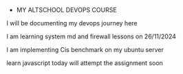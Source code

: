 * MY ALTSCHOOL DEVOPS COURSE 

I will be documenting my devops journey here 

I am learning system md and firewall lessons on 26/11/2024

I am implementing Cis benchmark on my ubuntu server

learn javascript today will attempt the assignment soon
